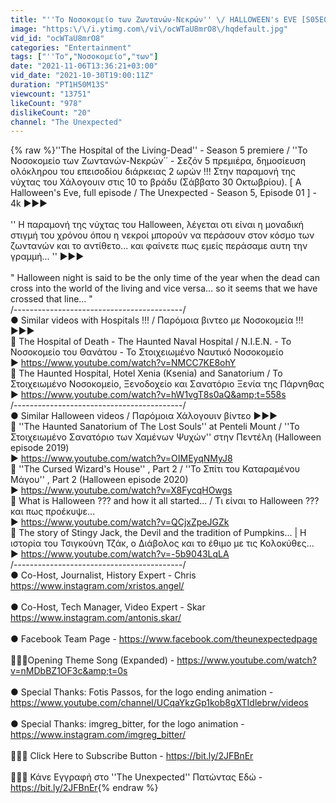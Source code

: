 ```yaml
---
title: "''Το Νοσοκομείο των Ζωντανών-Νεκρών'' \/ HALLOWEEN's EVE [S05E01] - 4k"
image: "https:\/\/i.ytimg.com\/vi\/ocWTaU8mrO8\/hqdefault.jpg"
vid_id: "ocWTaU8mrO8"
categories: "Entertainment"
tags: ["''Το","Νοσοκομείο","των"]
date: "2021-11-06T13:36:21+03:00"
vid_date: "2021-10-30T19:00:11Z"
duration: "PT1H50M13S"
viewcount: "13751"
likeCount: "978"
dislikeCount: "20"
channel: "The Unexpected"
---
```

{% raw %}''The Hospital of the Living-Dead'' - Season 5 premiere / ''Το Νοσοκομείο των Ζωντανών-Νεκρών΄΄ - Σεζόν 5 πρεμιέρα, δημοσίευση ολόκληρου του επεισοδίου διάρκειας 2 ωρών !!! Στην παραμονή της νύχτας του Χάλογουιν στις 10 το βράδυ (Σάββατο 30 Οκτωβρίου). [ A Halloween's Eve, full episode / The Unexpected - Season 5, Episode 01 ] - 4k ►►►<br /><br /> '' Η παραμονή της νύχτας του Halloween, λέγεται οτι είναι η μοναδική στιγμή του χρόνου όπου η νεκροί μπορούν να περάσουν στον κόσμο των ζωντανών και το αντίθετο... και φαίνετε πως εμείς περάσαμε αυτη την γραμμή... '' ►►►<br /><br />&quot; Halloween night is said to be the only time of the year when the dead can cross into the world of the living and vice versa… so it seems that we have crossed that line… &quot;<br />/------------------------------------------/<br />● Similar videos with Hospitals !!! / Παρόμοια βιντεο με Νοσοκομεία !!! ►►►<br />📼 The Hospital of Death - The Haunted Naval Hospital / Ν.Ι.Ε.Ν. - Το Νοσοκομείο του Θανάτου - Το Στοιχειωμένο Ναυτικό Νοσοκομείο<br />► <a rel="nofollow" target="blank" href="https://www.youtube.com/watch?v=NMCC7KE8ohY">https://www.youtube.com/watch?v=NMCC7KE8ohY</a><br />📼  The Haunted Hospital, Hotel Xenia (Ksenia) and Sanatorium / Το Στοιχειωμένο Νοσοκομείο, Ξενοδοχείο και Σανατόριο Ξενία της Πάρνηθας<br />► <a rel="nofollow" target="blank" href="https://www.youtube.com/watch?v=hW1vgT8s0aQ&amp;t=558s">https://www.youtube.com/watch?v=hW1vgT8s0aQ&amp;t=558s</a><br />/------------------------------------------/<br />● Similar Halloween videos / Παρόμοια Χάλογουιν βίντεο ►►►<br />📼 ''The Haunted Sanatorium of The Lost Souls'' at Penteli Mount / ''Το Στοιχειωμένο Σανατόριο των Χαμένων Ψυχών'' στην Πεντέλη (Halloween episode 2019)<br />► <a rel="nofollow" target="blank" href="https://www.youtube.com/watch?v=OIMEyqNMyJ8">https://www.youtube.com/watch?v=OIMEyqNMyJ8</a><br />📼 ''The Cursed Wizard's House'' , Part 2 / ''Το Σπίτι του Καταραμένου Μάγου'' , Part 2 (Halloween episode 2020)<br />► <a rel="nofollow" target="blank" href="https://www.youtube.com/watch?v=X8FycqHOwgs">https://www.youtube.com/watch?v=X8FycqHOwgs</a><br />📼 What is Halloween ??? and how it all started... / Τι είναι το Halloween ??? και πως προέκυψε...<br />► <a rel="nofollow" target="blank" href="https://www.youtube.com/watch?v=QCjxZpeJGZk">https://www.youtube.com/watch?v=QCjxZpeJGZk</a><br />📼 The story of Stingy Jack, the Devil and the tradition of Pumpkins... | Η ιστορία του Τσιγκούνη Τζάκ, ο Διάβολος και το έθιμο με τις Κολοκύθες...<br />► <a rel="nofollow" target="blank" href="https://www.youtube.com/watch?v=-5b9043LqLA">https://www.youtube.com/watch?v=-5b9043LqLA</a><br />/------------------------------------------/<br />● Co-Host, Journalist, History Expert -  Chris <a rel="nofollow" target="blank" href="https://www.instagram.com/xristos.angel/">https://www.instagram.com/xristos.angel/</a><br /><br />● Co-Host, Tech Manager, Video Expert - Skar <a rel="nofollow" target="blank" href="https://www.instagram.com/antonis.skar/">https://www.instagram.com/antonis.skar/</a><br /><br />● Facebook Team Page - <a rel="nofollow" target="blank" href="https://www.facebook.com/theunexpectedpage">https://www.facebook.com/theunexpectedpage</a><br /><br />🎵🎵🎵Opening Theme Song (Expanded) - <a rel="nofollow" target="blank" href="https://www.youtube.com/watch?v=nMDbBZ1OF3c&amp;t=0s">https://www.youtube.com/watch?v=nMDbBZ1OF3c&amp;t=0s</a><br /><br />● Special Thanks: Fotis Passos, for the logo ending animation - <a rel="nofollow" target="blank" href="https://www.youtube.com/channel/UCqaYkzGp1kob8gXTIdlebrw/videos">https://www.youtube.com/channel/UCqaYkzGp1kob8gXTIdlebrw/videos</a><br /><br />● Special Thanks: imgreg_bitter, for the logo animation - <a rel="nofollow" target="blank" href="https://www.instagram.com/imgreg_bitter/">https://www.instagram.com/imgreg_bitter/</a><br /><br />🔔🔔🔔 Click Here to Subscribe Button - <a rel="nofollow" target="blank" href="https://bit.ly/2JFBnEr">https://bit.ly/2JFBnEr</a><br /><br />🔔🔔🔔 Κάνε Εγγραφή στο ''The Unexpected'' Πατώντας Εδώ - <a rel="nofollow" target="blank" href="https://bit.ly/2JFBnEr">https://bit.ly/2JFBnEr</a>{% endraw %}
